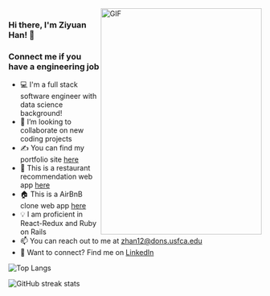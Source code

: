 <img align="right" alt="GIF" src="./gifs/g.gif" width="320" height="450" />

### Hi there, I'm Ziyuan Han! 👋


### Connect me if you have a engineering job
- 💻 I'm a full stack software engineer with data science background!
- :rocket: I’m looking to collaborate on new coding projects
- ✍ You can find my portfolio site [here][portfolio]
- 🥘 This is a restaurant recommendation web app [here][singed]
- 🏠 This is a AirBnB clone web app [here][airbbb]
- 💡 I am proficient in React-Redux and Ruby on Rails
- 📫 You can reach out to me at zhan12@dons.usfca.edu
- 🔗 Want to connect? Find me on [LinkedIn][linkedin]

![Top Langs](https://github-readme-stats.vercel.app/api/top-langs/?username=ByronHan333&layout=compact)
<!-- [![Top Langs](https://github-readme-stats.vercel.app/api/top-langs/?username=ByronHan333&layout=compact)] -->
<!-- (https://github.com/anuraghazra/github-readme-stats) -->
<!-- ![GitHub stats](https://github-readme-stats.vercel.app/api?username=ByronHan333&show_icons=true)   -->

![GitHub streak stats](https://github-readme-streak-stats.herokuapp.com/?user=ByronHan333)


[linkedin]: https://www.linkedin.com/in/ziyuan-byron-han/
[portfolio]: https://www.ziyuanhan.com/
[angellist]: https://angel.co/u/byron-han-2
[singed]: https://singed-yhra.onrender.com/
[airbbb]: https://airbbb-1zn2.onrender.com/
